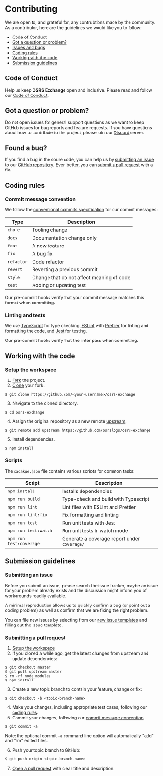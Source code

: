 # Contributing

We are open to, and grateful for, any contrubtions made by the community. As a contributor, here are the guidelines we
would like you to follow:

- [Code of Conduct](##code-of-conduct)
- [Got a question or problem?](##got-a-question-or-issue)
- [Issues and bugs](##found-a-bug)
- [Coding rules](##coding-rules)
- [Working with the code](##working-with-the-code)
- [Submission guidelines](##submission-guidelines)

## Code of Conduct

Help us keep **OSRS Exchange** open and inclusive. Please read and follow our [Code of Conduct](CODE_OF_CONDUCT.md).

## Got a question or problem?

Do not open issues for general support questions as we want to keep GitHub issues for bug reports and feature requests.
If you have questions about how to contribute to the project, please join our [Discord]() server.

## Found a bug?

If you find a bug in the soure code, you can help us by [submitting an issue](###submitting-an-issue) to our
[GitHub repository](https://github.com/osrslogs/osrs-exchange). Even better, you can [submit a pull request](###submitting-a-pull-request) with a fix.

## Coding rules

### Commit message convention

We follow the [conventional commits specification](https://www.conventionalcommits.org/en) for our commit messages:

| Type       | Description                               |
| ---------- | ----------------------------------------- |
| `chore`    | Tooling change                            |
| `docs`     | Documentation change only                 |
| `feat`     | A new feature                             |
| `fix`      | A bug fix                                 |
| `refactor` | Code refactor                             |
| `revert`   | Reverting a previous commit               |
| `style`    | Change that do not affect meaning of code |
| `test`     | Adding or updating test                   |

Our pre-commit hooks verify that your commit message matches this format when committing.

### Linting and tests

We use [TypeScript](https://www.typescriptlang.org) for type checking, [ESLint](https://eslint.org) with
[Prettier](https://prettier.io) for linting and formatting the code, and [Jest](https://jestjs.io) for testing.

Our pre-commit hooks verify that the linter pass when committing.

## Working with the code

### Setup the workspace

1. [Fork](https://help.github.com/en/github/getting-started-with-github/fork-a-repo) the project.
2. [Clone](https://help.github.com/en/github/creating-cloning-and-archiving-repositories/cloning-a-repository) your fork.

```
$ git clone https://github.com/<your-username>/osrs-exchange
```

3. Navigate to the cloned directory.

```
$ cd osrs-exchange
```

4. Assign the original repository as a new remote
   [upstream](https://help.github.com/en/github/collaborating-with-issues-and-pull-requests/configuring-a-remote-for-a-fork).

```
$ git remote add upstream https://github.com/osrslogs/osrs-exchange
```

5. Install dependencies.

```
$ npm install
```

### Scripts

The `pacakge.json` file contains various scripts for common tasks:

| Script                  | Description                                  |
| ----------------------- | -------------------------------------------- |
| `npm install`           | Installs dependencies                        |
| `npm run build`         | Type-check and build with Typescript         |
| `npm run lint`          | Lint files with ESLint and Prettier          |
| `npm run lint:fix`      | Fix formatting and linting                   |
| `npm run test`          | Run unit tests with Jest                     |
| `npm run test:watch`    | Run unit tests in watch mode                 |
| `npm run test:coverage` | Generate a coverage report under `coverage/` |

## Submission guidelines

### Submitting an issue

Before you submit an issue, please search the issue tracker, maybe an issue for your problem already exists and the discussion might inform you of workarounds readily available.

A minimal reproduction allows us to quickly confirm a bug (or point out a coding problem) as well as confirm that we are fixing the right problem.

You can file new issues by selecting from our [new issue templates](https://github.com/osrslogs/osrs-exchange/issues/new/choose) and filling out the issue template.

### Submitting a pull request

1. [Setup the workspace](###setup-the-workspace)
2. If you cloned a while ago, get the latest changes from upstream and update dependencies:

```
$ git checkout master
$ git pull upstream master
$ rm -rf node_modules
$ npm install
```

3. Create a new topic branch to contain your feature, change or fix:

```
$ git checkout -b <topic-branch-name>
```

4. Make your changes, including appropriate test cases, following our [coding rules](##coding-rules).
5. Commit your changes, following our [commit message convention](###commit-message-convention).

```
$ git commit -a
```

Note: the optional commit `-a` command line option will automatically "add" and "rm" edited files.

6. Push your topic branch to GitHub:

```bash
$ git push origin <topic-branch-name>
```

7. [Open a pull request](https://help.github.com/en/github/collaborating-with-issues-and-pull-requests/creating-a-pull-request#creating-the-pull-request) with clear title and description.
